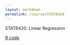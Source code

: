 ```yaml
---
layout: markdown
permalink: /course/STAT6420
---
```

STAT6420: Linear Regression

[R code](linear_regression.html)
